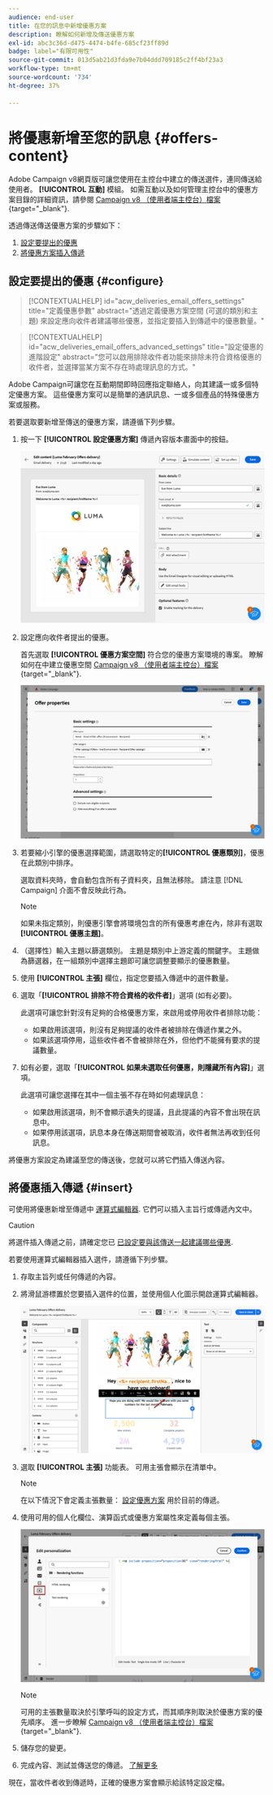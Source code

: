 ```yaml
---
audience: end-user
title: 在您的訊息中新增優惠方案
description: 瞭解如何新增及傳送優惠方案
exl-id: abc3c36d-d475-4474-b4fe-685cf23ff89d
badge: label="有限可用性"
source-git-commit: 013d5ab21d3fda9e7b04ddd709185c2ff4bf23a3
workflow-type: tm+mt
source-wordcount: '734'
ht-degree: 37%

---
```



# 將優惠新增至您的訊息 {#offers-content}

Adobe Campaign v8網頁版可讓您使用在主控台中建立的傳送選件，連同傳送給使用者。 **[!UICONTROL 互動]** 模組。 如需互動以及如何管理主控台中的優惠方案目錄的詳細資訊，請參閱 [Campaign v8 （使用者端主控台）檔案](https://experienceleague.adobe.com/docs/campaign/campaign-v8/offers/interaction.html){target="_blank"}.

透過傳送傳送優惠方案的步驟如下：

1. [設定要提出的優惠](#configure)
1. [將優惠方案插入傳遞](#insert)

## 設定要提出的優惠 {#configure}

>[!CONTEXTUALHELP]
>id="acw_deliveries_email_offers_settings"
>title="定義優惠參數"
>abstract="透過定義優惠方案空間 (可選的類別和主題) 來設定應向收件者建議哪些優惠，並指定要插入到傳遞中的優惠數量。"

>[!CONTEXTUALHELP]
>id="acw_deliveries_email_offers_advanced_settings"
>title="設定優惠的進階設定"
>abstract="您可以啟用排除收件者功能來排除未符合資格優惠的收件者，並選擇當某方案不存在時處理訊息的方式。"

Adobe Campaign可讓您在互動期間即時回應指定聯絡人，向其建議一或多個特定優惠方案。 這些優惠方案可以是簡單的通訊訊息、一或多個產品的特殊優惠方案或服務。

若要選取要新增至傳送的優惠方案，請遵循下列步驟。

1. 按一下 **[!UICONTROL 設定優惠方案]** 傳遞內容版本畫面中的按鈕。

   ![](assets/offer-setup.png)

1. 設定應向收件者提出的優惠。

   首先選取 **[!UICONTROL 優惠方案空間]** 符合您的優惠方案環境的專案。 瞭解如何在中建立優惠空間 [Campaign v8 （使用者端主控台）檔案](https://experienceleague.adobe.com/docs/campaign/campaign-v8/offers/interaction-settings/interaction-offer-spaces.html){target="_blank"}.

   ![](assets/offer-create-content.png)

1. 若要縮小引擎的優惠選擇範圍，請選取特定的&#x200B;**[!UICONTROL 優惠類別]**，優惠在此類別中排序。

   選取資料夾時，會自動包含所有子資料夾，且無法移除。 請注意 [!DNL Campaign] 介面不會反映此行為。

   >[!NOTE]
   >
   >如果未指定類別，則優惠引擎會將環境包含的所有優惠考慮在內，除非有選取&#x200B;**[!UICONTROL 優惠主題]**。

1. （選擇性）輸入主題以篩選類別。 主題是類別中上游定義的關鍵字。 主題做為篩選器，在一組類別中選擇主題即可讓您調整要顯示的優惠數量。

1. 使用 **[!UICONTROL 主張]** 欄位，指定您要插入傳遞中的選件數量。

1. 選取「**[!UICONTROL 排除不符合資格的收件者]**」選項 (如有必要)。

   此選項可讓您針對沒有足夠的合格優惠方案，來啟用或停用收件者排除功能：

   * 如果啟用該選項，則沒有足夠提議的收件者被排除在傳遞作業之外。
   * 如果該選項停用，這些收件者不會被排除在外，但他們不能擁有要求的提議數量。

1. 如有必要，選取「**[!UICONTROL 如果未選取任何優惠，則隱藏所有內容]**」選項。

   此選項可讓您選擇在其中一個主張不存在時如何處理訊息：

   * 如果啟用該選項，則不會顯示遺失的提議，且此提議的內容不會出現在訊息中。
   * 如果停用該選項，訊息本身在傳送期間會被取消，收件者無法再收到任何訊息。

將優惠方案設定為建議至您的傳送後，您就可以將它們插入傳送內容。

## 將優惠插入傳遞 {#insert}

可使用將優惠新增至傳遞中 [運算式編輯器](../personalization/gs-personalization.md#access). 它們可以插入主旨行或傳遞內文中。

>[!CAUTION]
>
>將選件插入傳遞之前，請確定您已 [已設定要與該傳送一起建議哪些優惠](#configure).

若要使用運算式編輯器插入選件，請遵循下列步驟。

1. 存取主旨列或任何傳遞的內容。

1. 將滑鼠游標置於您要插入選件的位置，並使用個人化圖示開啟運算式編輯器。

   ![](assets/offer-insert-perso-icon.png)

1. 選取 **[!UICONTROL 主張]** 功能表。 可用主張會顯示在清單中。

   >[!NOTE]
   >
   >在以下情況下會定義主張數量： [設定優惠方案](#configure) 用於目前的傳遞。

1. 使用可用的個人化欄位、演算函式或優惠方案屬性來定義每個主張。

   ![](assets/offer-inserted.png)

   >[!NOTE]
   >
   >可用的主張數量取決於引擎呼叫的設定方式，而其順序則取決於優惠方案的優先順序。 進一步瞭解 [Campaign v8 （使用者端主控台）檔案](https://experienceleague.adobe.com/docs/campaign/campaign-v8/offers/interaction-best-practices.html){target="_blank"}.

1. 儲存您的變更。

1. 完成內容、測試並傳送您的傳遞。 [了解更多](gs-messages.md)

現在，當收件者收到傳遞時，正確的優惠方案會顯示給該特定設定檔。
